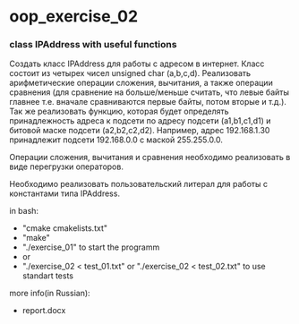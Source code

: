 # oop_exercise_02
### class IPAddress with useful functions
Создать класс IPAddress для работы с адресом в интернет.
Класс состоит из четырех чисел unsigned char (a,b,c,d).
Реализовать арифметические операции сложения, вычитания, а также операции сравнения (для сравнение на больше/меньше считать, что левые байты главнее т.е. вначале сравниваются первые байты, потом вторые и т.д.).
Так же реализовать функцию, которая будет определять принадлежность адреса к подсети по адресу подсети (a1,b1,c1,d1) и битовой маске подсети (a2,b2,c2,d2).
Например, адрес 192.168.1.30 принадлежит подсети 192.168.0.0 с маской 255.255.0.0.

Операции сложения, вычитания и сравнения необходимо реализовать в виде перегрузки операторов.

Необходимо реализовать пользовательский литерал для работы с константами типа IPAddress.
  
in bash:
- "cmake cmakelists.txt"
- "make"
- "./exercise_01" to start the programm
- or
- "./exercise_02 < test_01.txt" or "./exercise_02 < test_02.txt" to use standart tests

more info(in Russian):
- report.docx
